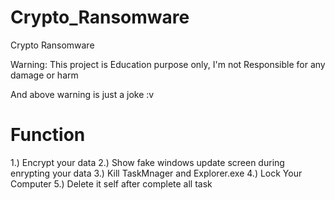 # Crypto_Ransomware
Crypto Ransomware

Warning: This project is Education purpose only, I'm not Responsible for any damage or harm

And above warning is just a joke :v 


# Function
1.) Encrypt your data
2.) Show fake windows update screen during enrypting your data
3.) Kill TaskMnager and Explorer.exe
4.) Lock Your Computer
5.) Delete it self after complete all task
